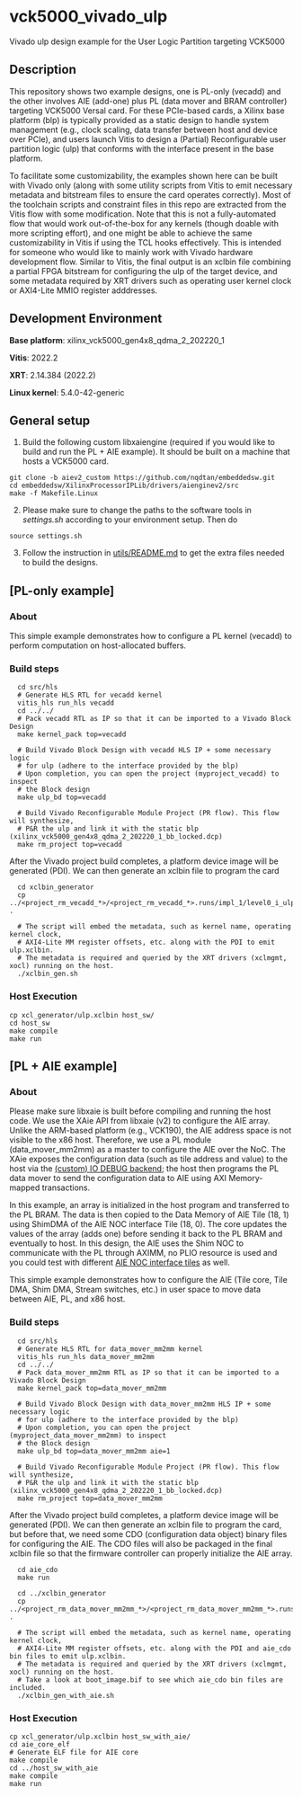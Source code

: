 # vck5000_vivado_ulp
Vivado ulp design example for the User Logic Partition targeting VCK5000

## Description

This repository shows two example designs, one is PL-only (vecadd) and the other involves AIE (add-one) plus PL (data mover and BRAM controller) targeting VCK5000 Versal card. For these PCIe-based cards, a Xilinx base platform (blp) is typically provided as a static design to handle system management (e.g., clock scaling, data transfer between host and device over PCIe), and users launch Vitis to design a (Partial) Reconfigurable user partition logic (ulp) that conforms with the interface present in the base platform.

To facilitate some customizability, the examples shown here can be built with Vivado only (along with some utility scripts from Vitis to emit necessary metadata and bitstream files to ensure the card operates correctly). Most of the toolchain scripts and constraint files in this repo are extracted from the Vitis flow with some modification. Note that this is not a fully-automated flow that would work out-of-the-box for any kernels (though doable with more scripting effort), and one might be able to achieve the same customizability in Vitis if using the TCL hooks effectively. This is intended for someone who would like to mainly work with Vivado hardware development flow. Similar to Vitis, the final output is an xclbin file combining a partial FPGA bitstream for configuring the ulp of the target device, and some metadata required by XRT drivers such as operating user kernel clock or AXI4-Lite MMIO register adddresses.

## Development Environment

**Base platform**: xilinx_vck5000_gen4x8_qdma_2_202220_1

**Vitis**: 2022.2

**XRT**: 2.14.384 (2022.2)

**Linux kernel**: 5.4.0-42-generic

## General setup
1. Build the following custom libxaiengine (required if you would like to build and run the PL + AIE example). It should be built on a machine that hosts a VCK5000 card.

```
git clone -b aiev2_custom https://github.com/nqdtan/embeddedsw.git
cd embeddedsw/XilinxProcessorIPLib/drivers/aienginev2/src
make -f Makefile.Linux
```

2. Please make sure to change the paths to the software tools in *settings.sh* according to your environment setup. Then do

```
source settings.sh
```

3. Follow the instruction in [utils/README.md](https://github.com/nqdtan/vck5000_vivado_custom_ulp_design/tree/main/utils) to get the extra files needed to build the designs.

## [PL-only example]

### About

This simple example demonstrates how to configure a PL kernel (vecadd) to perform computation on host-allocated buffers.

### Build steps

```
  cd src/hls
  # Generate HLS RTL for vecadd kernel
  vitis_hls run_hls vecadd
  cd ../../
  # Pack vecadd RTL as IP so that it can be imported to a Vivado Block Design
  make kernel_pack top=vecadd
  
  # Build Vivado Block Design with vecadd HLS IP + some necessary logic
  # for ulp (adhere to the interface provided by the blp)
  # Upon completion, you can open the project (myproject_vecadd) to inspect
  # the Block design
  make ulp_bd top=vecadd
  
  # Build Vivado Reconfigurable Module Project (PR flow). This flow will synthesize,
  # P&R the ulp and link it with the static blp (xilinx_vck5000_gen4x8_qdma_2_202220_1_bb_locked.dcp)
  make rm_project top=vecadd
```

After the Vivado project build completes, a platform device image will be generated (PDI). We can then generate an xclbin file to program the card

```
  cd xclbin_generator
  cp ../<project_rm_vecadd_*>/<project_rm_vecadd_*>.runs/impl_1/level0_i_ulp_my_rm_partial.pdi .
  
  # The script will embed the metadata, such as kernel name, operating kernel clock,
  # AXI4-Lite MM register offsets, etc. along with the PDI to emit ulp.xclbin.
  # The metadata is required and queried by the XRT drivers (xclmgmt, xocl) running on the host.
  ./xclbin_gen.sh
```

### Host Execution

```
cp xcl_generator/ulp.xclbin host_sw/
cd host_sw
make compile
make run
```

## [PL + AIE example]

### About

Please make sure libxaie is built before compiling and running the host code. We use the XAie API from libxaie (v2) to configure the AIE array. Unlike the ARM-based platform (e.g., VCK190), the AIE address space is not visible to the x86 host. Therefore, we use a PL module (data_mover_mm2mm) as a master to configure the AIE over the NoC. The XAie exposes the configuration data (such as tile address and value) to the host via the [(custom) IO DEBUG backend](https://github.com/nqdtan/embeddedsw/blob/aiev2_custom/XilinxProcessorIPLib/drivers/aienginev2/src/io_backend/ext/xaie_debug.c); the host then programs the PL data mover to send the configuration data to AIE using AXI Memory-mapped transactions.

In this example, an array is initialized in the host program and transferred to the PL BRAM. The data is then copied to the Data Memory of AIE Tile (18, 1) using ShimDMA of the AIE NOC interface Tile (18, 0). The core updates the values of the array (adds one) before sending it back to the PL BRAM and eventually to host. In this design, the AIE uses the Shim NOC to communicate with the PL through AXIMM, no PLIO resource is used and you could test with different [AIE NOC interface tiles](https://docs.xilinx.com/r/en-US/am009-versal-ai-engine/AI-Engine-Array-Interface-Architecture) as well.

This simple example demonstrates how to configure the AIE (Tile core, Tile DMA, Shim DMA, Stream switches, etc.) in user space to move data between AIE, PL, and x86 host.

### Build steps

```
  cd src/hls
  # Generate HLS RTL for data_mover_mm2mm kernel
  vitis_hls run_hls data_mover_mm2mm
  cd ../../
  # Pack data_mover_mm2mm RTL as IP so that it can be imported to a Vivado Block Design
  make kernel_pack top=data_mover_mm2mm
  
  # Build Vivado Block Design with data_mover_mm2mm HLS IP + some necessary logic
  # for ulp (adhere to the interface provided by the blp)
  # Upon completion, you can open the project (myproject_data_mover_mm2mm) to inspect
  # the Block design
  make ulp_bd top=data_mover_mm2mm aie=1
  
  # Build Vivado Reconfigurable Module Project (PR flow). This flow will synthesize,
  # P&R the ulp and link it with the static blp (xilinx_vck5000_gen4x8_qdma_2_202220_1_bb_locked.dcp)
  make rm_project top=data_mover_mm2mm
```

After the Vivado project build completes, a platform device image will be generated (PDI). We can then generate an xclbin file to program the card, but before that, we need some CDO (configuration data object) binary files for configuring the AIE. The CDO files will also be packaged in the final xclbin file so that the firmware controller can properly initialize the AIE array.

```
  cd aie_cdo
  make run
  
  cd ../xclbin_generator
  cp ../<project_rm_data_mover_mm2mm_*>/<project_rm_data_mover_mm2mm_*>.runs/impl_1/level0_i_ulp_my_rm_partial.pdi .
  
  # The script will embed the metadata, such as kernel name, operating kernel clock,
  # AXI4-Lite MM register offsets, etc. along with the PDI and aie_cdo bin files to emit ulp.xclbin.
  # The metadata is required and queried by the XRT drivers (xclmgmt, xocl) running on the host.
  # Take a look at boot_image.bif to see which aie_cdo bin files are included.
  ./xclbin_gen_with_aie.sh
```

### Host Execution

```
cp xcl_generator/ulp.xclbin host_sw_with_aie/
cd aie_core_elf
# Generate ELF file for AIE core
make compile
cd ../host_sw_with_aie
make compile
make run
```
